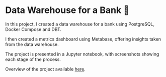 # Data Warehouse for a Bank 🏦

In this project, I created a data warehouse for a bank using PostgreSQL, Docker Compose and DBT.

I then created a metrics dashboard using Metabase, offering insights taken from the data warehouse.

The project is presented in a Jupyter notebook, with screenshots showing each stage of the process.

Overview of the project available [here](https://github.com/rob-writes-code/bank-data-warehouse/blob/main/notebooks/bank_data.ipynb).

